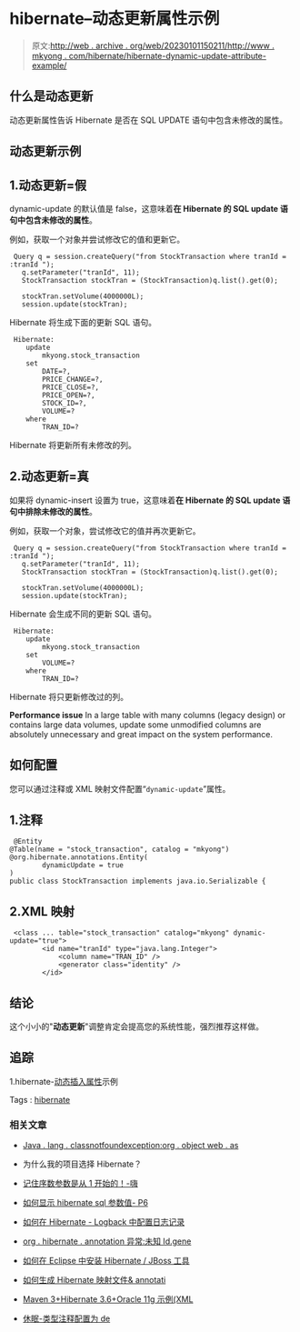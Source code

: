 # hibernate–动态更新属性示例

> 原文:[http://web . archive . org/web/20230101150211/http://www . mkyong . com/hibernate/hibernate-dynamic-update-attribute-example/](http://web.archive.org/web/20230101150211/http://www.mkyong.com/hibernate/hibernate-dynamic-update-attribute-example/)

## 什么是动态更新

动态更新属性告诉 Hibernate 是否在 SQL UPDATE 语句中包含未修改的属性。

## 动态更新示例

## 1.动态更新=假

dynamic-update 的默认值是 false，这意味着**在 Hibernate 的 SQL update 语句中包含未修改的属性**。

例如，获取一个对象并尝试修改它的值和更新它。

```
 Query q = session.createQuery("from StockTransaction where tranId = :tranId ");
   q.setParameter("tranId", 11);
   StockTransaction stockTran = (StockTransaction)q.list().get(0);

   stockTran.setVolume(4000000L);
   session.update(stockTran); 
```

Hibernate 将生成下面的更新 SQL 语句。

```
 Hibernate: 
    update
        mkyong.stock_transaction 
    set
        DATE=?,
        PRICE_CHANGE=?,
        PRICE_CLOSE=?,
        PRICE_OPEN=?,
        STOCK_ID=?,
        VOLUME=? 
    where
        TRAN_ID=? 
```

Hibernate 将更新所有未修改的列。

## 2.动态更新=真

如果将 dynamic-insert 设置为 true，这意味着**在 Hibernate 的 SQL update 语句中排除未修改的属性**。

例如，获取一个对象，尝试修改它的值并再次更新它。

```
 Query q = session.createQuery("from StockTransaction where tranId = :tranId ");
   q.setParameter("tranId", 11);
   StockTransaction stockTran = (StockTransaction)q.list().get(0);

   stockTran.setVolume(4000000L);
   session.update(stockTran); 
```

Hibernate 会生成不同的更新 SQL 语句。

```
 Hibernate: 
    update
        mkyong.stock_transaction 
    set
        VOLUME=? 
    where
        TRAN_ID=? 
```

Hibernate 将只更新修改过的列。

**Performance issue**
In a large table with many columns (legacy design) or contains large data volumes, update some unmodified columns are absolutely unnecessary and great impact on the system performance.

## 如何配置

您可以通过注释或 XML 映射文件配置“`dynamic-update`”属性。

## 1.注释

```
 @Entity
@Table(name = "stock_transaction", catalog = "mkyong")
@org.hibernate.annotations.Entity(
		dynamicUpdate = true
)
public class StockTransaction implements java.io.Serializable { 
```

## 2.XML 映射

```
 <class ... table="stock_transaction" catalog="mkyong" dynamic-update="true">
        <id name="tranId" type="java.lang.Integer">
            <column name="TRAN_ID" />
            <generator class="identity" />
        </id> 
```

## 结论

这个小小的"**动态更新**"调整肯定会提高您的系统性能，强烈推荐这样做。

## 追踪

1.hibernate-[动态插入属性](http://web.archive.org/web/20210109163601/http://www.mkyong.com/hibernate/hibernate-dynamic-insert-attribute-example/)示例

Tags : [hibernate](http://web.archive.org/web/20210109163601/https://mkyong.com/tag/hibernate/)<input type="hidden" id="mkyong-current-postId" value="3109">

### 相关文章

*   [Java . lang . classnotfoundexception:org . object web . as](/web/20210109163601/https://mkyong.com/java/java-lang-classnotfoundexception-org-objectweb-asm-type/)
*   为什么我的项目选择 Hibernate？
*   [记住序数参数是从 1 开始的！-嗨](/web/20210109163601/https://mkyong.com/hibernate/remember-that-ordinal-parameters-are-1-based-hibernatetemplate/)
*   [如何显示 hibernate sql 参数值- P6](/web/20210109163601/https://mkyong.com/hibernate/how-to-display-hibernate-sql-parameter-values-solution/)
*   [如何在 Hibernate - Logback 中配置日志记录](/web/20210109163601/https://mkyong.com/hibernate/how-to-configure-logging-in-hibernate-logback/)

*   [org . hibernate . annotation 异常:未知 Id.gene](/web/20210109163601/https://mkyong.com/hibernate/org-hibernate-annotationexception-unknown-id-generator/)
*   [如何在 Eclipse 中安装 Hibernate / JBoss 工具](/web/20210109163601/https://mkyong.com/hibernate/how-to-install-hibernate-tools-in-eclipse-ide/)
*   [如何生成 Hibernate 映射文件& annotati](/web/20210109163601/https://mkyong.com/hibernate/how-to-generate-code-with-hibernate-tools/)
*   [Maven 3+Hibernate 3.6+Oracle 11g 示例(XML](/web/20210109163601/https://mkyong.com/hibernate/maven-3-hibernate-3-6-oracle-11g-example-xml-mapping/)
*   [休眠-类型注释配置为 de](/web/20210109163601/https://mkyong.com/hibernate/hibernate-the-type-annotationconfiguration-is-deprecated/)